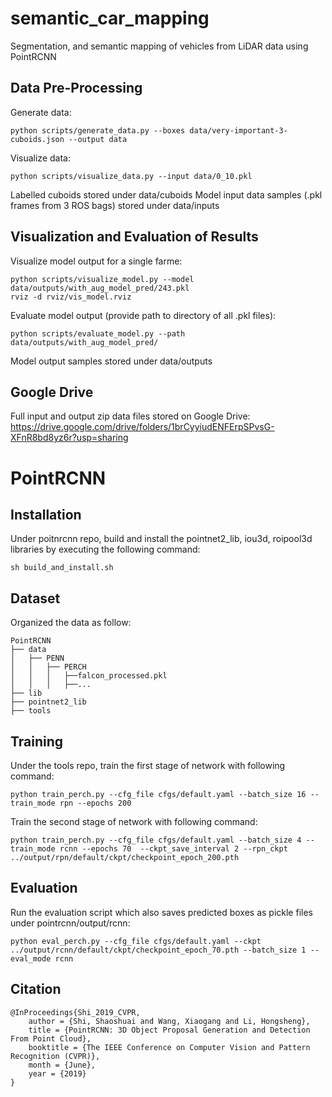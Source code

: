 # semantic_car_mapping
Segmentation, and semantic mapping of vehicles from LiDAR data using PointRCNN

## Data Pre-Processing
Generate data:
```
python scripts/generate_data.py --boxes data/very-important-3-cuboids.json --output data
```

Visualize data:
```
python scripts/visualize_data.py --input data/0_10.pkl
```

Labelled cuboids stored under data/cuboids
Model input data samples (.pkl frames from 3 ROS bags) stored under data/inputs

## Visualization and Evaluation of Results
Visualize model output for a single farme:
```
python scripts/visualize_model.py --model data/outputs/with_aug_model_pred/243.pkl
rviz -d rviz/vis_model.rviz
```

Evaluate model output (provide path to directory of all .pkl files):
```
python scripts/evaluate_model.py --path data/outputs/with_aug_model_pred/
```

Model output samples stored under data/outputs

## Google Drive
Full input and output zip data files stored on Google Drive: https://drive.google.com/drive/folders/1brCyyiudENFErpSPvsG-XFnR8bd8yz6r?usp=sharing


# PointRCNN
## Installation
Under poitnrcnn repo, build and install the pointnet2_lib, iou3d, roipool3d libraries by executing the following command:
```
sh build_and_install.sh
```

## Dataset
Organized the data as follow:
```
PointRCNN
├── data
│   ├── PENN
│   │   ├── PERCH
│   │   │   ├──falcon_processed.pkl
│   │   │   ├──...
├── lib
├── pointnet2_lib
├── tools
```

## Training
Under the tools repo, train the first stage of network with following command:
```
python train_perch.py --cfg_file cfgs/default.yaml --batch_size 16 --train_mode rpn --epochs 200
```

Train the second stage of network with following command:
```
python train_perch.py --cfg_file cfgs/default.yaml --batch_size 4 --train_mode rcnn --epochs 70  --ckpt_save_interval 2 --rpn_ckpt ../output/rpn/default/ckpt/checkpoint_epoch_200.pth
```

## Evaluation
Run the evaluation script which also saves predicted boxes as pickle files under pointrcnn/output/rcnn:
```
python eval_perch.py --cfg_file cfgs/default.yaml --ckpt ../output/rcnn/default/ckpt/checkpoint_epoch_70.pth --batch_size 1 --eval_mode rcnn
```

## Citation
```
@InProceedings{Shi_2019_CVPR,
    author = {Shi, Shaoshuai and Wang, Xiaogang and Li, Hongsheng},
    title = {PointRCNN: 3D Object Proposal Generation and Detection From Point Cloud},
    booktitle = {The IEEE Conference on Computer Vision and Pattern Recognition (CVPR)},
    month = {June},
    year = {2019}
}
```
